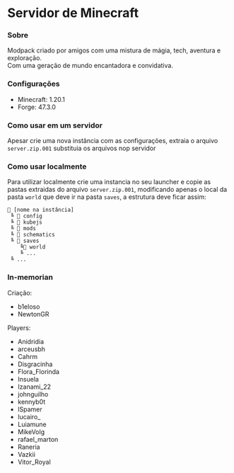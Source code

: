 # Servidor de Minecraft

### Sobre
Modpack criado por amigos com uma mistura de mágia, tech, aventura e exploração.\
Com uma geração de mundo encantadora e convidativa.


### Configurações
* Minecraft: 1.20.1
* Forge: 47.3.0


### Como usar em um servidor
Apesar crie uma nova instância com as configurações, extraia o arquivo ```server.zip.001``` substituia os arquivos nop servidor


### Como usar localmente
Para utilizar localmente crie uma instancia no seu launcher e copie as pastas extraidas do arquivo ```server.zip.001```, modificando apenas o local da pasta ```world``` que deve ir na pasta ```saves```, a estrutura deve ficar assim:

```
📁 [nome na instância]
 ╚ 📁 config
 ╚ 📁 kubejs
 ╚ 📁 mods
 ╚ 📁 schematics
 ╚ 📁 saves
    ╚📁 world
    ╚ ...
 ╚ ...
```

### In-memorian
Criação:
* b1eloso
* NewtonGR

Players:
* Anidridia
* arceusbh
* Cahrm
* Disgracinha
* Flora_Florinda
* Insuela
* Izanami_22
* johnguilho
* kennyb0t
* lSpamer
* lucairo_
* Luiamune
* MikeVolg
* rafael_marton
* Raneria
* Vazkii
* Vitor_Royal